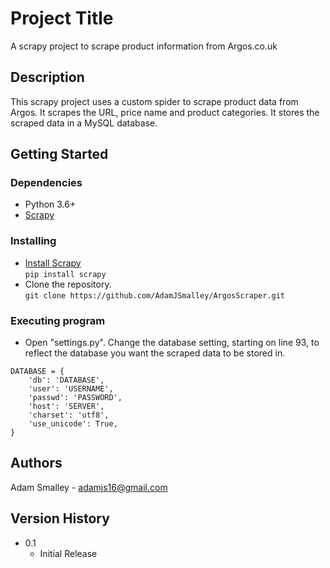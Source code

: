 # Project Title

A scrapy project to scrape product information from Argos.co.uk

## Description

This scrapy project uses a custom spider to scrape product data from Argos. It scrapes the URL, price name and product categories. It stores the scraped data in a MySQL database.

## Getting Started

### Dependencies

* Python 3.6+
* [Scrapy](https://scrapy.org/)

### Installing

* [Install Scrapy](https://github.com/scrapy/scrapy)\
`pip install scrapy`
* Clone the repository.\
`git clone https://github.com/AdamJSmalley/ArgosScraper.git`

### Executing program

* Open "settings.py". Change the database setting, starting on line 93, to reflect the database you want the scraped data to be stored in.
```
DATABASE = {    
    'db': 'DATABASE',
    'user': 'USERNAME',
    'passwd': 'PASSWORD',
    'host': 'SERVER',
    'charset': 'utf8',    
    'use_unicode': True,    
}
```

## Authors

Adam Smalley - adamjs16@gmail.com

## Version History

* 0.1
    * Initial Release